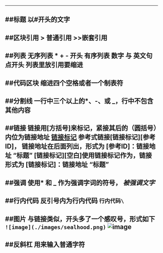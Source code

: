 ----------------------------------------------------------------------------------------------
##标题
	以\#开头的文字
----------------------------------------------------------------------------------------------
##区块引用
	> 普通引用
	>>嵌套引用
----------------------------------------------------------------------------------------------
##列表
	无序列表
		* + - 开头
	有序列表
		数字 与 英文句点开头
		列表里放引用要缩进
----------------------------------------------------------------------------------------------
##代码区块
	缩进四个空格或者一个制表符
----------------------------------------------------------------------------------------------
##分割线
	一行中三个以上的*、-、或 _，行中不包含其他内容
----------------------------------------------------------------------------------------------
##链接
	链接用[方括号]来标记，紧接其后的（圆括号）内位为链接地址 [链接标记](链接地址)
	参考式链接[链接标记][参考ID]， 链接地址在后面列出，形式为 [参考ID]：链接地址 “标题”
	[链接标记][空白]使用链接标记作为，链接形式为  [链接标记]：链接地址 “标题”
----------------------------------------------------------------------------------------------
##强调
	使用* 和 _ 作为强调字词的符号， *被强调文字*
----------------------------------------------------------------------------------------------
##行内代码
	反引号内为行内代码  `行内代码\`
----------------------------------------------------------------------------------------------
##图片
与链接类似，开头多了一个感叹号，形式如下
`![image](./images/sealhood.png)`
![image](./images/sealhood.png)
----------------------------------------------------------------------------------------------
##反斜杠
	用来输入普通字符
----------------------------------------------------------------------------------------------